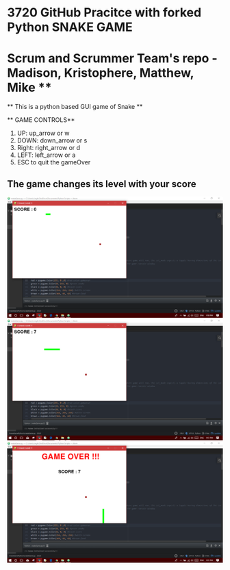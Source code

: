 # 3720 GitHub Pracitce with forked Python SNAKE GAME
# Scrum and Scrummer Team's repo - Madison, Kristophere, Matthew, Mike **

** This is a python based GUI game of Snake **

** GAME CONTROLS**
1) UP: up_arrow or w
2) DOWN: down_arrow or s
3) Right: right_arrow or d
4) LEFT: left_arrow or a
5) ESC to quit the gameOver



## The game changes its level with your score
![Alt text](snaps/1.png?raw=true "Title")
![Alt text](snaps/2.png?raw=true "Title")
![Alt text](snaps/3.png?raw=true "Title")
